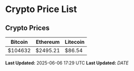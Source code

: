 # Crypto Price List

## Crypto Prices
| Bitcoin | Ethereum | Litecoin |
| ------- | -------- | -------- |
| $104632 | $2495.21 | $86.54 |
**Last Updated:** 2025-06-06 17:29 UTC
**Last Updated:** $DATE$
